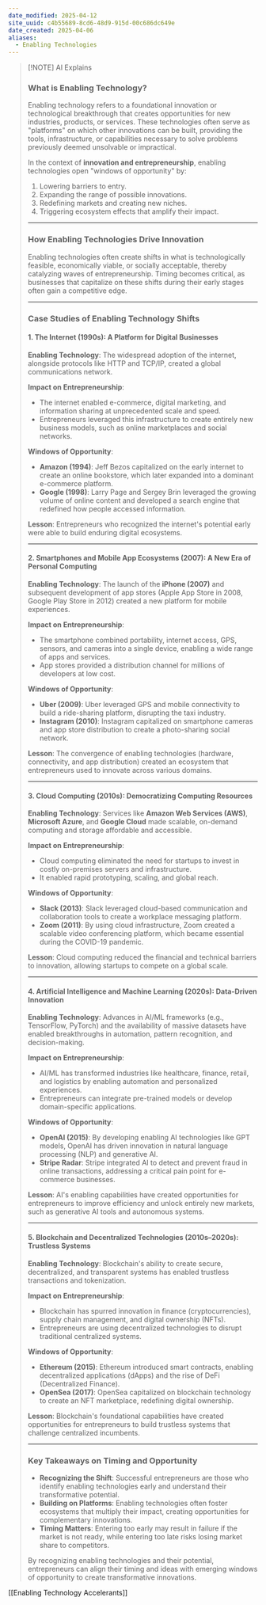 ```yaml
---
date_modified: 2025-04-12
site_uuid: c4b55689-8cd6-48d9-915d-00c686dc649e
date_created: 2025-04-06
aliases:
  - Enabling Technologies
---
```


> [!NOTE] AI Explains
> ### **What is Enabling Technology?**
> 
> Enabling technology refers to a foundational innovation or technological breakthrough that creates opportunities for new industries, products, or services. These technologies often serve as "platforms" on which other innovations can be built, providing the tools, infrastructure, or capabilities necessary to solve problems previously deemed unsolvable or impractical.
> 
> In the context of **innovation and entrepreneurship**, enabling technologies open "windows of opportunity" by:
> 
> 1. Lowering barriers to entry.
> 2. Expanding the range of possible innovations.
> 3. Redefining markets and creating new niches.
> 4. Triggering ecosystem effects that amplify their impact.
> 
> ---
> 
> ### **How Enabling Technologies Drive Innovation**
> 
> Enabling technologies often create shifts in what is technologically feasible, economically viable, or socially acceptable, thereby catalyzing waves of entrepreneurship. Timing becomes critical, as businesses that capitalize on these shifts during their early stages often gain a competitive edge.
> 
> ---
> 
> ### **Case Studies of Enabling Technology Shifts**
> 
> #### **1. The Internet (1990s): A Platform for Digital Businesses**
> 
> **Enabling Technology**: The widespread adoption of the internet, alongside protocols like HTTP and TCP/IP, created a global communications network.
> 
> **Impact on Entrepreneurship**:
> 
> - The internet enabled e-commerce, digital marketing, and information sharing at unprecedented scale and speed.
> - Entrepreneurs leveraged this infrastructure to create entirely new business models, such as online marketplaces and social networks.
> 
> **Windows of Opportunity**:
> 
> - **Amazon (1994)**: Jeff Bezos capitalized on the early internet to create an online bookstore, which later expanded into a dominant e-commerce platform.
> - **Google (1998)**: Larry Page and Sergey Brin leveraged the growing volume of online content and developed a search engine that redefined how people accessed information.
> 
> **Lesson**: Entrepreneurs who recognized the internet's potential early were able to build enduring digital ecosystems.
> 
> ---
> 
> #### **2. Smartphones and Mobile App Ecosystems (2007): A New Era of Personal Computing**
> 
> **Enabling Technology**: The launch of the **iPhone (2007)** and subsequent development of app stores (Apple App Store in 2008, Google Play Store in 2012) created a new platform for mobile experiences.
> 
> **Impact on Entrepreneurship**:
> 
> - The smartphone combined portability, internet access, GPS, sensors, and cameras into a single device, enabling a wide range of apps and services.
> - App stores provided a distribution channel for millions of developers at low cost.
> 
> **Windows of Opportunity**:
> 
> - **Uber (2009)**: Uber leveraged GPS and mobile connectivity to build a ride-sharing platform, disrupting the taxi industry.
> - **Instagram (2010)**: Instagram capitalized on smartphone cameras and app store distribution to create a photo-sharing social network.
> 
> **Lesson**: The convergence of enabling technologies (hardware, connectivity, and app distribution) created an ecosystem that entrepreneurs used to innovate across various domains.
> 
> ---
> 
> #### **3. Cloud Computing (2010s): Democratizing Computing Resources**
> 
> **Enabling Technology**: Services like **Amazon Web Services (AWS)**, **Microsoft Azure**, and **Google Cloud** made scalable, on-demand computing and storage affordable and accessible.
> 
> **Impact on Entrepreneurship**:
> 
> - Cloud computing eliminated the need for startups to invest in costly on-premises servers and infrastructure.
> - It enabled rapid prototyping, scaling, and global reach.
> 
> **Windows of Opportunity**:
> 
> - **Slack (2013)**: Slack leveraged cloud-based communication and collaboration tools to create a workplace messaging platform.
> - **Zoom (2011)**: By using cloud infrastructure, Zoom created a scalable video conferencing platform, which became essential during the COVID-19 pandemic.
> 
> **Lesson**: Cloud computing reduced the financial and technical barriers to innovation, allowing startups to compete on a global scale.
> 
> ---
> 
> #### **4. Artificial Intelligence and Machine Learning (2020s): Data-Driven Innovation**
> 
> **Enabling Technology**: Advances in AI/ML frameworks (e.g., TensorFlow, PyTorch) and the availability of massive datasets have enabled breakthroughs in automation, pattern recognition, and decision-making.
> 
> **Impact on Entrepreneurship**:
> 
> - AI/ML has transformed industries like healthcare, finance, retail, and logistics by enabling automation and personalized experiences.
> - Entrepreneurs can integrate pre-trained models or develop domain-specific applications.
> 
> **Windows of Opportunity**:
> 
> - **OpenAI (2015)**: By developing enabling AI technologies like GPT models, OpenAI has driven innovation in natural language processing (NLP) and generative AI.
> - **Stripe Radar**: Stripe integrated AI to detect and prevent fraud in online transactions, addressing a critical pain point for e-commerce businesses.
> 
> **Lesson**: AI's enabling capabilities have created opportunities for entrepreneurs to improve efficiency and unlock entirely new markets, such as generative AI tools and autonomous systems.
> 
> ---
> 
> #### **5. Blockchain and Decentralized Technologies (2010s–2020s): Trustless Systems**
> 
> **Enabling Technology**: Blockchain's ability to create secure, decentralized, and transparent systems has enabled trustless transactions and tokenization.
> 
> **Impact on Entrepreneurship**:
> 
> - Blockchain has spurred innovation in finance (cryptocurrencies), supply chain management, and digital ownership (NFTs).
> - Entrepreneurs are using decentralized technologies to disrupt traditional centralized systems.
> 
> **Windows of Opportunity**:
> 
> - **Ethereum (2015)**: Ethereum introduced smart contracts, enabling decentralized applications (dApps) and the rise of DeFi (Decentralized Finance).
> - **OpenSea (2017)**: OpenSea capitalized on blockchain technology to create an NFT marketplace, redefining digital ownership.
> 
> **Lesson**: Blockchain's foundational capabilities have created opportunities for entrepreneurs to build trustless systems that challenge centralized incumbents.
> 
> ---
> 
> ### **Key Takeaways on Timing and Opportunity**
> 
> - **Recognizing the Shift**: Successful entrepreneurs are those who identify enabling technologies early and understand their transformative potential.
> - **Building on Platforms**: Enabling technologies often foster ecosystems that multiply their impact, creating opportunities for complementary innovations.
> - **Timing Matters**: Entering too early may result in failure if the market is not ready, while entering too late risks losing market share to competitors.
> 
> By recognizing enabling technologies and their potential, entrepreneurs can align their timing and ideas with emerging windows of opportunity to create transformative innovations.

[[Enabling Technology Accelerants]]